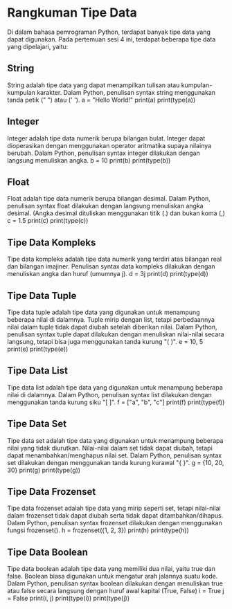 # Rangkuman Tipe Data
Di dalam bahasa pemrograman Python, terdapat banyak tipe data yang dapat digunakan. Pada pertemuan sesi 4 ini, terdapat beberapa tipe data yang dipelajari, yaitu:

## String
String adalah tipe data yang dapat menampilkan tulisan atau kumpulan-kumpulan karakter. Dalam Python, penulisan syntax string menggunakan tanda petik (" ") atau (' ').
a = "Hello World!"
print(a)
print(type(a))

## Integer
Integer adalah tipe data numerik berupa bilangan bulat. Integer dapat dioperasikan dengan menggunakan operator aritmatika supaya nilainya berubah. Dalam Python, penulisan syntax integer dilakukan dengan langsung menuliskan angka.
b = 10
print(b)
print(type(b))

## Float
Float adalah tipe data numerik berupa bilangan desimal. Dalam Python, penulisan syntax float dilakukan dengan langsung menuliskan angka desimal. (Angka desimal dituliskan menggunakan titik (.) dan bukan koma (,)
c = 1.5
print(c)
print(type(c))

## Tipe Data Kompleks
Tipe data kompleks adalah tipe data numerik yang terdiri atas bilangan real dan bilangan imajiner. Penulisan syntax data kompleks dilakukan dengan menuliskan angka dan huruf (umumnya j).
d = 3j
print(d)
print(type(d))

## Tipe Data Tuple
Tipe data tuple adalah tipe data yang digunakan untuk menampung beberapa nilai di dalamnya. Tuple mirip dengan list, tetapi perbedaannya nilai dalam tuple tidak dapat diubah setelah diberikan nilai. Dalam Python, penulisan syntax tuple dapat dilakukan dengan menuliskan nilai-nilai secara langsung, tetapi bisa juga menggunakan tanda kurung "( )".
e = 10, 5
print(e)
print(type(e))

## Tipe Data List
Tipe data list adalah tipe data yang digunakan untuk menampung beberapa nilai di dalamnya. Dalam Python, penulisan syntax list dilakukan dengan menggunakan tanda kurung siku "[ ]".
f = ["a", "b", "c"]
print(f)
print(type(f))

## Tipe Data Set
Tipe data set adalah tipe data yang digunakan untuk menampung beberapa nilai yang tidak diurutkan. Nilai-nilai dalam set tidak dapat diubah, tetapi dapat menambahkan/menghapus nilai set. Dalam Python, penulisan syntax set dilakukan dengan menggunakan tanda kurung kurawal "{ }".
g = {10, 20, 30}
print(g)
print(type(g))

## Tipe Data Frozenset
Tipe data frozenset adalah tipe data yang mirip seperti set, tetapi nilai-nilai dalam frozenset tidak dapat diubah serta tidak dapat ditambahkan/dihapus. Dalam Python, penulisan syntax frozenset dilakukan dengan menggunakan fungsi frozenset().
h = frozenset({1, 2, 3})
print(h)
print(type(h))

## Tipe Data Boolean
Tipe data boolean adalah tipe data yang memiliki dua nilai, yaitu true dan false. Boolean biasa digunakan untuk mengatur arah jalannya suatu kode. Dalam Python, penulisan syntax boolean dilakukan dengan menuliskan true atau false secara langsung dengan huruf awal kapital (True, False)
i = True
j = False
print(i, j)
print(type(i))
print(type(j))
